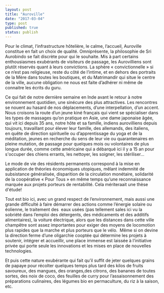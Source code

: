 ```yaml
---
layout: post
title: "Auroville"
date: "2017-03-04"
type: post
published: true
status: publish
---
```


Pour le climat, l’infrastructure hôtelière, le calme, l’accueil, Auroville constitue en fait un choix de qualité. Omniprésente, la philosophie de Sri Aurobindo se fait discrète pour qui le souhaite. Mis à part certains enthousiasmes exubérants de visiteurs de passage, les Aurovilliens sont plutôt réservés quant à leurs convictions. La sphère « convictionnelle » si ce n’est pas religieuse, reste du côté de l’intime, et en dehors des portraits de la Mère dans toutes les boutiques, et du Matrimandir qui situe le centre de la ville, aucune obligation ne nous est faite d’adhérer ni même de connaitre les écrits du guru.

Ce qui fait de notre dernière semaine en Inde avant le retour à notre environnement quotidien, une sinécure des plus attractives. Les rencontres se nouent au hasard de nos déplacements, d’une interpellation, d’un accent. Nous croisons la route d’un jeune kiné français qui vient se spécialiser dans les types de massages qu’on pratique en Asie, une dame japonaise âgée, qui vit ici depuis 35 ans, notre hôte et sa famille, indiens aurovilliens depuis toujours, travaillant pour élever leur famille, des allemands, des italiens, en quête de direction spirituelle ou d’apprentissage du yoga et de la méditation, jeunes en recherche du sens de leur vie ou quarantenaires en pleine mutation, de passage pour quelques mois ou volontaires de plus longue durée, comme cette américaine qui a débarqué ici il y a 15 an pour s'occuper des chiens errants, les nettoyer, les soigner, les stériliser…

Le mode de vie des résidents permanents correspond à la mise en application de théories économiques utopiques, mêlant indemnité de subsistance généralisée, disparition de la circulation monétaire, solidarité de la coopérative « Pour Tous » en même temps qu’une reconnaissance marquée aux projets porteurs de rentabilité. Cela mériteraait une thèse d'étude!

Tout est bio ici, avec un grand respect de l’environnement, mais aussi une grande difficulté à faire démarrer des actions comme l’énergie solaire ou éolienne, le traitement des  eaux usées (pas tellement sales ici vu la sobriété dans l’emploi des détergents, des médicaments et des additifs alimentaires), la voiture électrique, alors que les distances dans cette ville champêtre sont assez importantes pour exiger des moyens de locomotion plus rapides que la marche et plus porteurs que le vélo.  Même si on devine la direction ferme d’une oligarchie cooptée qui détermine les projets à soutenir, intégrer et accueillir, une place immense est laissée à l’initiative privée qui porte seule les innovations et les mises en place de nouvelles technologies.

Et puis cette nature exubérante qui fait qu’il suffit de jeter quelques grains de papaye pour récolter quelques temps plus tard des kilos de fruits savoureux, des mangues, des oranges,des citrons, des bananes de toutes sortes, des noix de coco, des feuilles de curry pour l’assaisonnement des préparations culinaires, des légumes bio en permaculture, du riz à la saison, etc.
